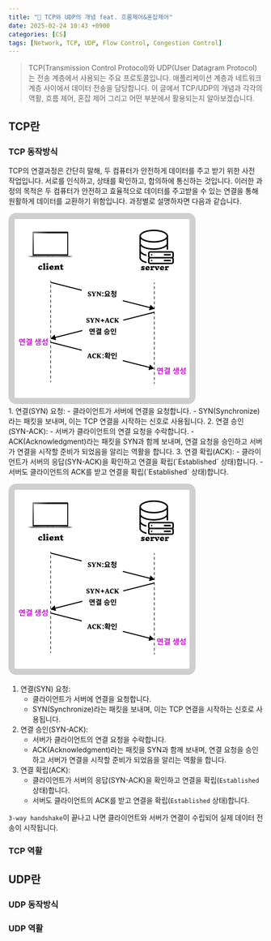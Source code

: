 ```yaml
---
title: "💬 TCP와 UDP의 개념 feat. 흐름제어&혼잡제어"
date: 2025-02-24 10:43 +0900
categories: [CS]
tags: [Network, TCP, UDP, Flow Control, Congestion Control]
---
```


> TCP(Transmission Control Protocol)와 UDP(User Datagram Protocol)는 전송 계층에서 사용되는 주요 프로토콜입니다. 애플리케이션 계층과 네트워크 계층 사이에서 데이터 전송을 담당합니다. 이 글에서 TCP/UDP의 개념과 각각의 역활, 흐름 제어, 혼잡 제어 그리고 어떤 부분에서 활용되는지 알아보겠습니다.

## TCP란

### TCP 동작방식

TCP의 연결과정은 간단히 말해, 두 컴퓨터가 안전하게 데이터를 주고 받기 위한 사전 작업입니다. 서로를 인식하고, 상태를 확인하고, 합의하에 통신하는 것입니다. 이러한 과정의 목적은 두 컴퓨터가 안전하고 효율적으로 데이터를 주고받을 수 있는 연결을 통해 원활하게 데이터를 교환하기 위함입니다. 과정별로 설명하자면 다음과 같습니다. 

<style>
  .container {
    display: flex;
    flex-wrap: wrap;
  }
  .left-div, .right-div {
    flex: 1;
    min-width: 300px; /* 최소 너비 설정 */
  }
  @media (max-width: 768px) {
    .right-div {
      flex-basis: 100%;
      order: 2;
    }
  }
</style>

<div class="container">
  <div class="left-div">
    <img src="https://github.com/Euihyunee/euihyunee.github.io/blob/main/_posts/img/tcp_behavior.png?raw=true" alt="tcp_behavior">
  </div>
  <div markdown="1" class="right-div">
1. 연결(SYN) 요청:
    - 클라이언트가 서버에 연결을 요청합니다.
    - SYN(Synchronize)라는 패킷을 보내며, 이는 TCP 연결을 시작하는 신호로 사용됩니다. 
2. 연결 승인(SYN-ACK):
    - 서버가 클라이언트의 연결 요청을 수락합니다.
    - ACK(Acknowledgment)라는 패킷을 SYN과 함께 보내며, 연결 요청을 승인하고 서버가 연결을 시작할 준비가 되었음을 알리는 역활을 합니다. 
3. 연결 확립(ACK):
    - 클라이언트가 서버의 응답(SYN-ACK)을 확인하고 연결을 확립(`Established` 상태)합니다. 
    - 서버도 클라이언트의 ACK를 받고 연결을 확립(`Established` 상태)합니다.
  </div>
</div>



![tcp_behavior.png](https://github.com/Euihyunee/euihyunee.github.io/blob/main/_posts/img/tcp_behavior.png?raw=true)

1. 연결(SYN) 요청:
    - 클라이언트가 서버에 연결을 요청합니다.
    - SYN(Synchronize)라는 패킷을 보내며, 이는 TCP 연결을 시작하는 신호로 사용됩니다. 
2. 연결 승인(SYN-ACK):
    - 서버가 클라이언트의 연결 요청을 수락합니다.
    - ACK(Acknowledgment)라는 패킷을 SYN과 함께 보내며, 연결 요청을 승인하고 서버가 연결을 시작할 준비가 되었음을 알리는 역활을 합니다. 
3. 연결 확립(ACK):
    - 클라이언트가 서버의 응답(SYN-ACK)을 확인하고 연결을 확립(`Established` 상태)합니다. 
    - 서버도 클라이언트의 ACK를 받고 연결을 확립(`Established` 상태)합니다.

`3-way handshake`이 끝나고 나면 클라이언트와 서버가 연결이 수립되어 실제 데이터 전송이 시작됩니다. 


### TCP 역활


## UDP란

### UDP 동작방식

### UDP 역활

